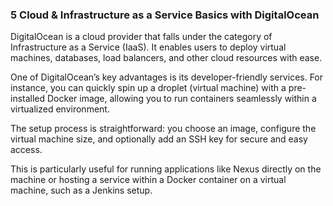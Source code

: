 ### 5 Cloud & Infrastructure as a Service Basics with DigitalOcean

DigitalOcean is a cloud provider that falls under the category of Infrastructure as a Service (IaaS). It enables users to deploy virtual machines, databases, load balancers, and other cloud resources with ease.

One of DigitalOcean’s key advantages is its developer-friendly services. For instance, you can quickly spin up a droplet (virtual machine) with a pre-installed Docker image, allowing you to run containers seamlessly within a virtualized environment.

The setup process is straightforward: you choose an image, configure the virtual machine size, and optionally add an SSH key for secure and easy access.

This is particularly useful for running applications like Nexus directly on the machine or hosting a service within a Docker container on a virtual machine, such as a Jenkins setup.
